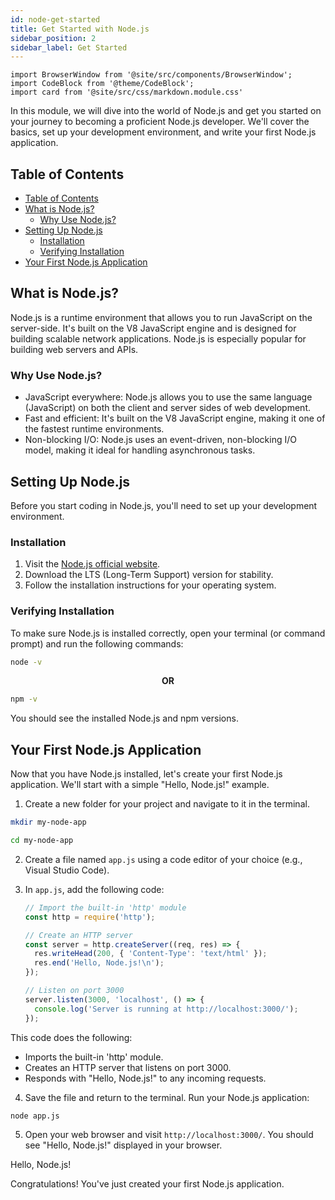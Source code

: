 ```yaml
---
id: node-get-started
title: Get Started with Node.js
sidebar_position: 2
sidebar_label: Get Started
---
```


```mdx-code-block
import BrowserWindow from '@site/src/components/BrowserWindow';
import CodeBlock from '@theme/CodeBlock';
import card from '@site/src/css/markdown.module.css'
```

In this module, we will dive into the world of Node.js and get you started on your journey to becoming a proficient Node.js developer. We'll cover the basics, set up your development environment, and write your first Node.js application.

## Table of Contents

- [Table of Contents](#table-of-contents)
- [What is Node.js?](#what-is-nodejs)
  - [Why Use Node.js?](#why-use-nodejs)
- [Setting Up Node.js](#setting-up-nodejs)
  - [Installation](#installation)
  - [Verifying Installation](#verifying-installation)
- [Your First Node.js Application](#your-first-nodejs-application)

## What is Node.js?

Node.js is a runtime environment that allows you to run JavaScript on the server-side. It's built on the V8 JavaScript engine and is designed for building scalable network applications. Node.js is especially popular for building web servers and APIs.

### Why Use Node.js?

- JavaScript everywhere: Node.js allows you to use the same language (JavaScript) on both the client and server sides of web development.
- Fast and efficient: It's built on the V8 JavaScript engine, making it one of the fastest runtime environments.
- Non-blocking I/O: Node.js uses an event-driven, non-blocking I/O model, making it ideal for handling asynchronous tasks.

## Setting Up Node.js

Before you start coding in Node.js, you'll need to set up your development environment.

### Installation

1. Visit the [Node.js official website](https://nodejs.org/).
2. Download the LTS (Long-Term Support) version for stability.
3. Follow the installation instructions for your operating system.

### Verifying Installation

To make sure Node.js is installed correctly, open your terminal (or command prompt) and run the following commands:

```bash
node -v
```

<p align="center"><b>OR</b></p>

```bash
npm -v
```

You should see the installed Node.js and npm versions.

## Your First Node.js Application

Now that you have Node.js installed, let's create your first Node.js application. We'll start with a simple "Hello, Node.js!" example.

1. Create a new folder for your project and navigate to it in the terminal.

  ```bash
  mkdir my-node-app
  ```

  ```bash
  cd my-node-app
  ```

2. Create a file named `app.js` using a code editor of your choice (e.g., Visual Studio Code).

3. In `app.js`, add the following code:

   ```js title="app.js"
   // Import the built-in 'http' module
   const http = require('http');
   
   // Create an HTTP server
   const server = http.createServer((req, res) => {
     res.writeHead(200, { 'Content-Type': 'text/html' });
     res.end('Hello, Node.js!\n');
   });
   
   // Listen on port 3000
   server.listen(3000, 'localhost', () => {
     console.log('Server is running at http://localhost:3000/');
   });
   ```

This code does the following:
- Imports the built-in 'http' module.
- Creates an HTTP server that listens on port 3000.
- Responds with "Hello, Node.js!" to any incoming requests.

4. Save the file and return to the terminal. Run your Node.js application:

  ```bash
  node app.js
  ```

5. Open your web browser and visit `http://localhost:3000/`. You should see "Hello, Node.js!" displayed in your browser.

<BrowserWindow>
    <p> Hello, Node.js! </p>
</BrowserWindow>

Congratulations! You've just created your first Node.js application.

<!-- In the next module, we will explore basic JavaScript concepts for Node.js development. -->
